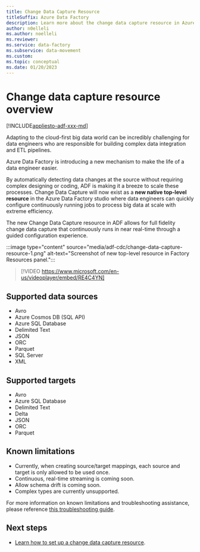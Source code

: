 ```yaml
---
title: Change Data Capture Resource
titleSuffix: Azure Data Factory
description: Learn more about the change data capture resource in Azure Data Factory.
author: n0elleli
ms.author: noelleli
ms.reviewer:
ms.service: data-factory
ms.subservice: data-movement
ms.custom:
ms.topic: conceptual
ms.date: 01/20/2023
---
```


# Change data capture resource overview
[!INCLUDE[appliesto-adf-xxx-md](includes/appliesto-adf-xxx-md.md)]

Adapting to the cloud-first big data world can be incredibly challenging for data engineers who are responsible for building complex data integration and ETL pipelines. 

Azure Data Factory is introducing a new mechanism to make the life of a data engineer easier. 

By automatically detecting data changes at the source without requiring complex designing or coding, ADF is making it a breeze to scale these processes. Change Data Capture will now exist as a **new native top-level resource** in the Azure Data Factory studio where data engineers can quickly configure continuously running jobs to process big data at scale with extreme efficiency. 

The new Change Data Capture resource in ADF allows for full fidelity change data capture that continuously runs in near real-time through a guided configuration experience. 

:::image type="content" source="media/adf-cdc/change-data-capture-resource-1.png" alt-text="Screenshot of new top-level resource in Factory Resources panel.":::

> [!VIDEO https://www.microsoft.com/en-us/videoplayer/embed/RE4C4YN]

## Supported data sources

* Avro
* Azure Cosmos DB (SQL API)
* Azure SQL Database
* Delimited Text
* JSON
* ORC
* Parquet
* SQL Server
* XML

## Supported targets

* Avro
* Azure SQL Database
* Delimited Text
* Delta
* JSON
* ORC
* Parquet

## Known limitations
* Currently, when creating source/target mappings, each source and target is only allowed to be used once. 
* Continuous, real-time streaming is coming soon.
* Allow schema drift is coming soon.
* Complex types are currently unsupported.

For more information on known limitations and troubleshooting assistance, please reference [this troubleshooting guide](change-data-capture-troubleshoot.md).


## Next steps
- [Learn how to set up a change data capture resource](how-to-change-data-capture-resource.md).
